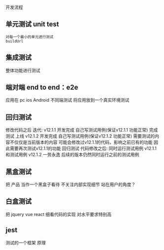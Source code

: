 开发流程
## 单元测试 unit test
    对每一个最小的单元进行测试
    buildUrl

## 集成测试
整体功能进行测试

## 端对端 end to end：e2e
应用在 pc ios Android 不同端测试
将应用放到一个真实环境测试

## 回归测试
修改代码之后
迭代: v12.1.1 开发完成 自己写测试用例(保证v12.1.1 功能正常) 完成测试 上线
      v12.1.2 开发完成 自己写测试用例(保证v12.1.2 功能正常) 需要测试的内容不仅仅是当前版本的内容
    可能会修改过v12.1.1的代码，影响之前已有的功能 
因此需要再次测试v12.1.1的功能 回归测试 
代码修改之后: 同时运行测试用例 v12.1.1 和测试用例 v12.1.2
一劳永逸  后续的版本仍然同时运行之前的测试用例

## 黑盒测试
把 产品 当作一个黑盒子看待  不关注内部实现细节
站在用户的角度？

## 白盒测试
把 jquery vue react 细看代码的实现
对水平要求特别高

## jest
测试的一个框架
原理 